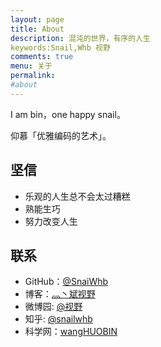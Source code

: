 ```yaml
---
layout: page
title: About
description: 混沌的世界，有序的人生
keywords:Snail,Whb 视野
comments: true
menu: 关于
permalink: 
#about
---
```


I am bin，one happy snail。

仰慕「优雅编码的艺术」。

## 坚信
* 乐观的人生总不会太过糟糕
* 熟能生巧
* 努力改变人生

## 联系

* GitHub：[@SnaiWhb](https://github.com/SnailWhb)
* 博客：[灬丶斌视野](http://blog.sina.com.cn/u/2517674831)
* 微博园: [@视野](https://home.cnblogs.com/u/whb-20160329/)
* 知乎: [@snailwhb](https://www.zhihu.com/people/snailwhb/)
* 科学网：[wangHUOBIN](http://blog.sciencenet.cn/u/wangHUOBIN)



